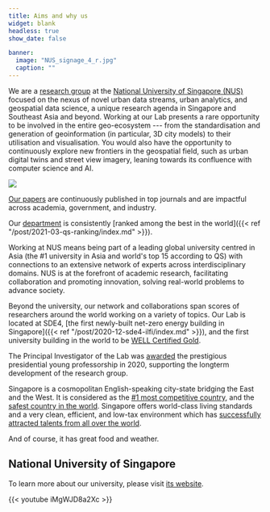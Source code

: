 ```yaml
---
title: Aims and why us
widget: blank
headless: true
show_date: false

banner:
  image: "NUS_signage_4_r.jpg"
  caption: ""
---
```


We are a [research group](/about) at the [National University of Singapore (NUS)](http://www.nus.edu.sg) focused on the nexus of novel urban data streams, urban analytics, and geospatial data science, a unique research agenda in Singapore and Southeast Asia and beyond.
Working at our Lab presents a rare opportunity to be involved in the entire geo-ecosystem --- from the standardisation and generation of geoinformation (in particular, 3D city models) to their utilisation and visualisation.
You would also have the opportunity to continuously explore new frontiers in the geospatial field, such as urban digital twins and street view imagery, leaning towards its confluence with computer science and AI. 

![](../ir-2022-06.jpg)

[Our papers](/publication/) are continuously published in top journals and are impactful across academia, government, and industry.

Our [department](https://www.sde.nus.edu.sg/arch/) is consistently [ranked among the best in the world]({{< ref "/post/2021-03-qs-ranking/index.md" >}}).

Working at NUS means being part of a leading global university centred in Asia (the #1 university in Asia and world's top 15 according to QS) with connections to an extensive network of experts across interdisciplinary domains.
NUS is at the forefront of academic research, facilitating collaboration and promoting innovation, solving real-world problems to advance society.

Beyond the university, our network and collaborations span scores of researchers around the world working on a variety of topics.
Our Lab is located at SDE4, [the first newly-built net-zero energy building in Singapore]({{< ref "/post/2020-12-sde4-ilfi/index.md" >}}), and the first university building in the world to be [WELL Certified Gold](https://www.wellcertified.com/).

The Principal Investigator of the Lab was [awarded](/post/2020/07/16/filip-biljecki-appointed-as-presidential-young-professor/) the prestigious presidential young professorship in 2020, supporting the longterm development of the research group.

Singapore is a cosmopolitan English-speaking city-state bridging the East and the West.
It is considered as the [#1 most competitive country](https://www.straitstimes.com/business/economy/singapore-economy-ranked-worlds-most-competitive), and the [safest country in the world](https://www.asiaone.com/singapore/singapore-ranked-safest-country-world-above-japan-survey). Singapore offers world-class living standards and a very clean, efficient, and low-tax environment which has [successfully attracted talents from all over the world](https://www.straitstimes.com/singapore/singapore-retains-top-spot-in-asia-pacific-index-for-talent-competitiveness).

And of course, it has great food and weather.


## National University of Singapore

To learn more about our university, please visit [its website](http://www.nus.edu.sg).

{{< youtube iMgWJD8a2Xc >}}


